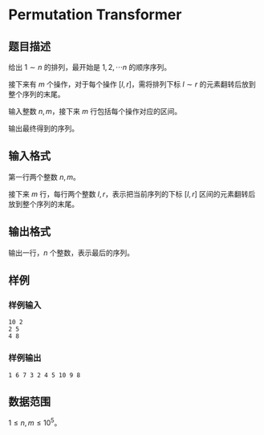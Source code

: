 # Permutation Transformer

## 题目描述

给出 $1 \sim n$ 的排列，最开始是 $1, 2, \cdots n$ 的顺序序列。

接下来有 $m$ 个操作，对于每个操作 $[l, r]$，需将排列下标 $l \sim r$ 的元素翻转后放到整个序列的末尾。

输入整数 $n, m$，接下来 $m$ 行包括每个操作对应的区间。

输出最终得到的序列。

## 输入格式

第一行两个整数 $n, m$。

接下来 $m$ 行，每行两个整数 $l, r$，表示把当前序列的下标 $[l, r]$ 区间的元素翻转后放到整个序列的末尾。

## 输出格式

输出一行，$n$ 个整数，表示最后的序列。

## 样例

### 样例输入

```
10 2
2 5
4 8
```

### 样例输出

```
1 6 7 3 2 4 5 10 9 8
```

## 数据范围

$1 \le n, m \le 10^5$。